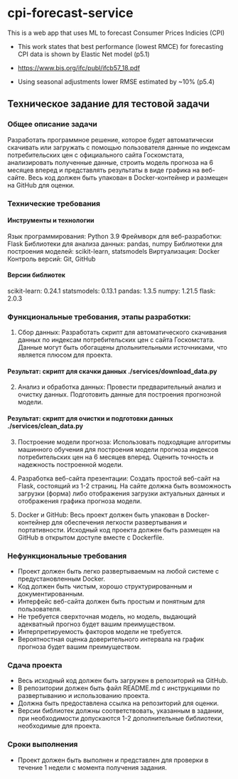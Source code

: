 # cpi-forecast-service

This is a web app that uses ML to forecast Consumer Prices Indicies (CPI)

- This work states that best performance (lowest RMCE) for forecasting CPI data is shown by Elastic Net model (p5.1)
- https://www.bis.org/ifc/publ/ifcb57_18.pdf

- Using seasonal adjustments lower RMSE estimated by ~10% (p5.4)

## Техническое задание для тестовой задачи

### Общее описание задачи

Разработать программное решение, которое будет автоматически скачивать или загружать с помощью пользователя данные по
индексам потребительских цен с официального сайта Госкомстата, анализировать полученные данные, строить модель прогноза
на 6 месяцев вперед и представлять результаты в виде графика на веб-сайте. Весь код должен быть упакован в
Docker-контейнер и размещен на GitHub для оценки.

### Технические требования

#### Инструменты и технологии

Язык программирования: Python 3.9
Фреймворк для веб-разработки: Flask
Библиотеки для анализа данных: pandas, numpy
Библиотеки для построения моделей: scikit-learn, statsmodels
Виртуализация: Docker
Контроль версий: Git, GitHub

#### Версии библиотек

scikit-learn: 0.24.1
statsmodels: 0.13.1
pandas: 1.3.5
numpy: 1.21.5
flask:  2.0.3

### Функциональные требования, этапы разработки:

1. Сбор данных:
   Разработать скрипт для автоматического скачивания данных по индексам потребительских цен с сайта Госкомстата.
   Данные могут быть обогащены дпольнительными источниками, что является плюсом для проекта.

#### Результат: скрипт для скачки данных ./services/download_data.py

2. Анализ и обработка данных:
   Провести предварительный анализ и очистку данных.
   Подготовить данные для построения прогнозной модели.

#### Результат: скрипт для очистки и подготовки данных ./services/clean_data.py

3. Построение модели прогноза:
   Использовать подходящие алгоритмы машинного обучения для построения модели прогноза индексов потребительских цен на 6
   месяцев вперед.
   Оценить точность и надежность построенной модели.

4. Разработка веб-сайта презентации:
   Создать простой веб-сайт на Flask, состоящий из 1-2 страниц.
   На сайте должна быть возможность загрузки (форма) либо отображения загрузки актуальных данных и отображения графика
   прогноза модели.

5. Docker и GitHub:
   Весь проект должен быть упакован в Docker-контейнер для обеспечения легкости развертывания и портативности.
   Исходный код проекта должен быть размещен на GitHub в открытом доступе вместе с Dockerfile.

### Нефункциональные требования

- Проект должен быть легко развертываемым на любой системе с предустановленным Docker.
- Код должен быть чистым, хорошо структурированным и документированным.
- Интерфейс веб-сайта должен быть простым и понятным для пользователя.
- Не требуется сверхточная модель, но модель, выдающий адекватный прогноз будет вашим преимуществом.
- Интерпретируемость факторов модели не требуется.
- Вероятностная оценка доверительного интервала на график прогноза будет вашим преимуществом.

### Сдача проекта

- Весь исходный код должен быть загружен в репозиторий на GitHub.
- В репозитории должен быть файл README.md с инструкциями по развертыванию и использованию проекта.
- Должна быть предоставлена ссылка на репозиторий для оценки.
- Версии библиотек должны соответствовать, указанным в задании, при необходимости допускаются 1-2 дополнительные
  библиотеки, необходимые для проекта.

### Сроки выполнения

- Проект должен быть выполнен и представлен для проверки в течение 1 недели с момента получения задания.